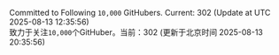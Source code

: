 Committed to Following `10,000` GitHubers. Current: <!-- FOLLOWING_COUNT -->302<!-- FOLLOWING_COUNT --> (Update at UTC <!-- LAST_UPDATED -->2025-08-13 12:35:56<!-- LAST_UPDATED -->)<br>
致力于关注`10,000`个GitHuber。当前：<!-- FOLLOWING_COUNT -->302<!-- FOLLOWING_COUNT --> (更新于北京时间 <!-- LAST_UPDATED_CST -->2025-08-13 20:35:56<!-- LAST_UPDATED_CST -->)
